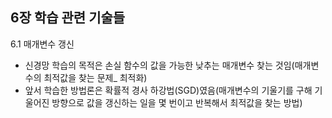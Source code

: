 6장 학습 관련 기술들
--------------------

6.1 매개변수 갱신
- 신경망 학습의 목적은 손실 함수의 값을 가능한 낮추는 매개변수 찾는 것임(매개변수의 최적값을 찾는 문제_ 최적화)
- 앞서 학습한 방법론은 확률적 경사 하강법(SGD)였음(매개변수의 기울기를 구해 기울어진 방향으로 값을 갱신하는 일을 몇 번이고 반복해서 최적값을 찾는 방법)

